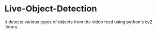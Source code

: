 # Live-Object-Detection
It detects various types of objects from the video feed using python's cv2 library.
